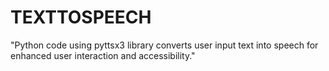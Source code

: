 # TEXTTOSPEECH
"Python code using pyttsx3 library converts user input text into speech for enhanced user interaction and accessibility."
